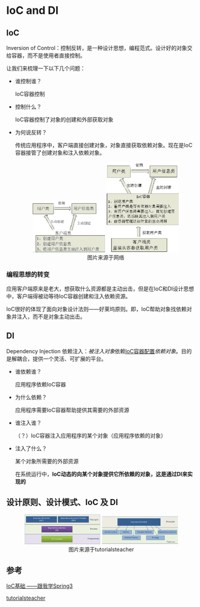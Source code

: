 # IoC and DI

## IoC 

Inversion of Control：控制反转，是一种设计思想，编程范式。设计好的对象交给容器，而不是使用者直接控制。

让我们来梳理一下以下几个问题：

- 谁控制谁？

  IoC容器控制

- 控制什么？

  IoC容器控制了对象的创建和外部获取对象

- 为何说反转？

  传统应用程序中，客户端直接创建对象，对象直接获取依赖对象。现在是IoC容器接管了创建对象和注入依赖对象。

  <div align=center>
  <img src="./res/traditional-style.jpeg" alt="traditional-style" width="40%;" />
  <img src="./res/ioc-style.jpeg" alt="ioc-style" width="40%;" />
  <div>图片来源于网络</div>
  </div>

### 编程思想的转变

应用客户端原来是老大，想获取什么资源都是主动出击，但是在IoC和DI设计思想中，客户端得被动等待IoC容器创建和注入依赖资源。

IoC很好的体现了面向对象设计法则——好莱坞原则。即，IoC帮助对象找依赖对象并注入，而不是对象主动出击。

## DI

Dependency Injection 依赖注入：*被注入对象*依赖<u>IoC容器配置</u>*依赖对象*。目的是解耦合，提供一个灵活、可扩展的平台。

- 谁依赖谁？

  应用程序依赖IoC容器

- 为什么依赖？

  应用程序需要IoC容器帮助提供其需要的外部资源

- 谁注入谁？

  （？）IoC容器注入应用程序的某个对象（应用程序依赖的对象）

- 注入了什么？

  某个对象所需要的外部资源

  在系统运行中，**IoC动态的向某个对象提供它所依赖的对象，这是通过DI来实现的**

## 设计原则、设计模式、IoC 及 DI

<div align=center>
<img src="./res/principles-and-patterns.png" alt="principles-and-patterns" width="40%;" />
<img src="./res/ioc-patterns.png" alt="ioc-patterns" width="40%;" />
<div>图片来源于tutorialsteacher</div>
</div>

## 参考

[ IoC基础 ——跟我学Spring3](https://www.iteye.com/blog/jinnianshilongnian-1413846)

[tutorialsteacher](https://www.tutorialsteacher.com/ioc/introduction)
